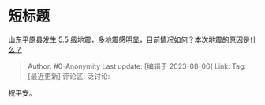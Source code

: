 # 短标题
[山东平原县发生 5.5 级地震，多地震感明显，目前情况如何？本次地震的原因是什么？](https://www.zhihu.com/question/615880829/answer/3152150470)

> Author: #0-Anonymity
> Last update: [编辑于 2023-08-06]
> Link:
> Tag: [最近更新]
> 评论区:
> 泛讨论:

祝平安。